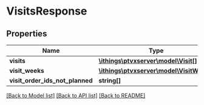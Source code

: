# VisitsResponse

## Properties
Name | Type | Description | Notes
------------ | ------------- | ------------- | -------------
**visits** | [**\ithings\ptvxserver\model\Visit[]**](Visit.md) |  | [optional] 
**visit_weeks** | [**\ithings\ptvxserver\model\VisitWeek[]**](VisitWeek.md) |  | [optional] 
**visit_order_ids_not_planned** | **string[]** |  | [optional] 

[[Back to Model list]](../../README.md#documentation-for-models) [[Back to API list]](../../README.md#documentation-for-api-endpoints) [[Back to README]](../../README.md)

